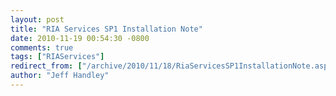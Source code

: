 ```yaml
---
layout: post
title: "RIA Services SP1 Installation Note"
date: 2010-11-19 00:54:30 -0800
comments: true
tags: ["RIAServices"]
redirect_from: ["/archive/2010/11/18/RiaServicesSP1InstallationNote.aspx/", "/archive/2010/11/18/riaservicessp1installationnote.aspx"]
author: "Jeff Handley"
---
```


